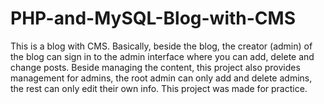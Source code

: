 PHP-and-MySQL-Blog-with-CMS
===========================

This is a blog with CMS. Basically, beside the blog, the creator (admin) of the blog can sign in to the admin interface where you can add, delete and change posts. Beside managing the content, this project also provides management for admins, the root admin can only add and delete admins, the rest can only edit their own info. This project was made for practice.
